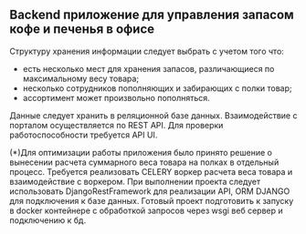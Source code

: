 ## Backend приложение для управления запасом кофе и печенья в офисе

Структуру хранения информации следует выбрать с учетом того что: 
* есть несколько мест для хранения запасов, различающиеся по максимальному весу товара; 
* несколько сотрудников пополняющих и забирающих с полки товар; 
* ассортимент может произвольно пополняться.

Данные следует хранить в реляционной базе данных. 
Взаимодействие с порталом осуществляется по REST API. Для проверки работоспособности требуется API UI.

(*)Для оптимизации работы приложения было принято решение о вынесении расчета суммарного веса товара на полках в отдельный процесс. 
Требуется реализовать CELERY воркер расчета веса товара и взаимодействие с воркером.
При выполнении проекта следует использовать DjangoRestFramework для реализации API, ORM DJANGO для подключения к базе данных. 
Готовый проект подготовить к запуску в docker контейнере с обработкой запросов через wsgi веб сервер и подключению к бд.




